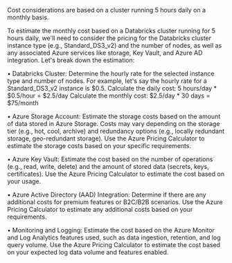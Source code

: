 Cost considerations are based on a cluster running 5 hours daily on a monthly basis.

To estimate the monthly cost based on a Databricks cluster running for 5 hours daily, we'll need to consider the pricing for the Databricks cluster instance type (e.g., Standard_DS3_v2) and the number of nodes, as well as any associated Azure services like storage, Key Vault, and Azure AD integration. Let's break down the estimation:

• Databricks Cluster:
Determine the hourly rate for the selected instance type and number of nodes. For example, let's say the hourly rate for a Standard_DS3_v2 instance is $0.5.
Calculate the daily cost: 5 hours/day * $0.5/hour = $2.5/day
Calculate the monthly cost: $2.5/day * 30 days = $75/month

• Azure Storage Account:
Estimate the storage costs based on the amount of data stored in Azure Storage. Costs may vary depending on the storage tier (e.g., hot, cool, archive) and redundancy options (e.g., locally redundant storage, geo-redundant storage).
Use the Azure Pricing Calculator to estimate the storage costs based on your specific requirements.

• Azure Key Vault:
Estimate the cost based on the number of operations (e.g., read, write, delete) and the amount of stored data (secrets, keys, certificates).
Use the Azure Pricing Calculator to estimate the cost based on your usage.

• Azure Active Directory (AAD) Integration:
Determine if there are any additional costs for premium features or B2C/B2B scenarios.
Use the Azure Pricing Calculator to estimate any additional costs based on your requirements.

• Monitoring and Logging:
Estimate the cost based on the Azure Monitor and Log Analytics features used, such as data ingestion, retention, and log query volume.
Use the Azure Pricing Calculator to estimate the cost based on your expected log data volume and features enabled.
